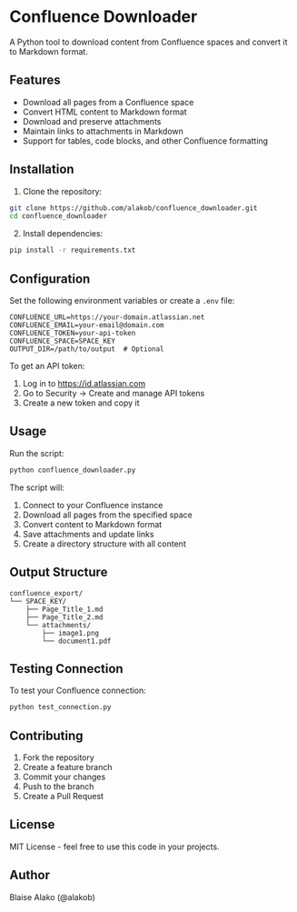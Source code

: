 # Confluence Downloader

A Python tool to download content from Confluence spaces and convert it to Markdown format.

## Features

- Download all pages from a Confluence space
- Convert HTML content to Markdown format
- Download and preserve attachments
- Maintain links to attachments in Markdown
- Support for tables, code blocks, and other Confluence formatting

## Installation

1. Clone the repository:
```bash
git clone https://github.com/alakob/confluence_downloader.git
cd confluence_downloader
```

2. Install dependencies:
```bash
pip install -r requirements.txt
```

## Configuration

Set the following environment variables or create a `.env` file:

```env
CONFLUENCE_URL=https://your-domain.atlassian.net
CONFLUENCE_EMAIL=your-email@domain.com
CONFLUENCE_TOKEN=your-api-token
CONFLUENCE_SPACE=SPACE_KEY
OUTPUT_DIR=/path/to/output  # Optional
```

To get an API token:
1. Log in to https://id.atlassian.com
2. Go to Security → Create and manage API tokens
3. Create a new token and copy it

## Usage

Run the script:
```bash
python confluence_downloader.py
```

The script will:
1. Connect to your Confluence instance
2. Download all pages from the specified space
3. Convert content to Markdown format
4. Save attachments and update links
5. Create a directory structure with all content

## Output Structure

```
confluence_export/
└── SPACE_KEY/
    ├── Page_Title_1.md
    ├── Page_Title_2.md
    └── attachments/
        ├── image1.png
        └── document1.pdf
```

## Testing Connection

To test your Confluence connection:
```bash
python test_connection.py
```

## Contributing

1. Fork the repository
2. Create a feature branch
3. Commit your changes
4. Push to the branch
5. Create a Pull Request

## License

MIT License - feel free to use this code in your projects.

## Author

Blaise Alako (@alakob) 